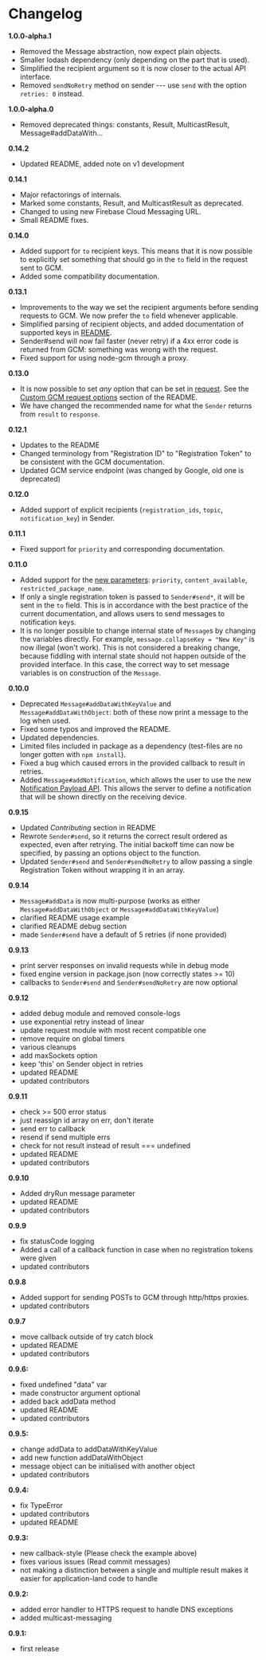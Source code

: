 Changelog
=========

**1.0.0-alpha.1**
 * Removed the Message abstraction, now expect plain objects.
 * Smaller lodash dependency (only depending on the part that is used).
 * Simplified the recipient argument so it is now closer to the actual API interface.
 * Removed `sendNoRetry` method on sender --- use `send` with the option `retries: 0` instead.

**1.0.0-alpha.0**
 * Removed deprecated things: constants, Result, MulticastResult, Message#addDataWith...

**0.14.2**
 * Updated README, added note on v1 development

**0.14.1**
 * Major refactorings of internals.
 * Marked some constants, Result, and MulticastResult as deprecated.
 * Changed to using new Firebase Cloud Messaging URL.
 * Small README fixes.

**0.14.0**
 * Added support for `to` recipient keys.
   This means that it is now possible to explicitly set something that should go in the `to` field in the request sent to GCM.
 * Added some compatibility documentation.

**0.13.1**
 * Improvements to the way we set the recipient arguments before sending requests to GCM.
   We now prefer the `to` field whenever applicable.
 * Simplified parsing of recipient objects, and added documentation of supported keys in [README](https://github.com/ToothlessGear/node-gcm/blob/master/README.md#recipients).
 * Sender#send will now fail faster (never retry) if a 4xx error code is returned from GCM: something was wrong with the request.
 * Fixed support for using node-gcm through a proxy.

**0.13.0**
 * It is now possible to set *any* option that can be set in [request](https://github.com/request/request).
   See the [Custom GCM request options](https://github.com/ToothlessGear/node-gcm#custom-gcm-request-options) section of the README.
 * We have changed the recommended name for what the `Sender` returns from `result` to `response`.

**0.12.1**
 * Updates to the README
 * Changed terminology from "Registration ID" to "Registration Token" to be consistent with the GCM documentation.
 * Updated GCM service endpoint (was changed by Google, old one is deprecated)

**0.12.0**
 * Added support of explicit recipients (`registration_ids`, `topic`, `notification_key`) in Sender.

**0.11.1**
 * Fixed support for `priority` and corresponding documentation.

**0.11.0**
 * Added support for the [new parameters](https://developers.google.com/cloud-messaging/server-ref):
   `priority`, `content_available`, `restricted_package_name`.
 * If only a single registration token is passed to `Sender#send*`, it will be sent in the `to` field.
   This is in accordance with the best practice of the current documentation, and allows users to send messages to notification keys.
 * It is no longer possible to change internal state of `Message`s by changing the variables directly.
   For example, `message.collapseKey = "New Key"` is now illegal (won't work).
   This is not considered a breaking change, because fiddling with internal state should not happen outside of the provided interface.
   In this case, the correct way to set message variables is on construction of the `Message`.

**0.10.0**
 * Deprecated `Message#addDataWithKeyValue` and `Message#addDataWithObject`:
   both of these now print a message to the log when used.
 * Fixed some typos and improved the README.
 * Updated dependencies.
 * Limited files included in package as a dependency (test-files are no longer gotten with `npm install`).
 * Fixed a bug which caused errors in the provided callback to result in retries.
 * Added `Message#addNotification`, which allows the user to use the new [Notification Payload API](https://developers.google.com/cloud-messaging/server-ref#notification-payload-support).
   This allows the server to define a notification that will be shown directly on the receiving device.

**0.9.15**
 * Updated *Contributing* section in README
 * Rewrote `Sender#send`, so it returns the correct result ordered as expected, even after retrying.
   The initial backoff time can now be specified, by passing an options object to the function.
 * Updated `Sender#send` and `Sender#sendNoRetry` to allow passing a single Registration Token without wrapping it in an array.

**0.9.14**
 * `Message#addData` is now multi-purpose (works as either `Message#addDataWithObject` or `Message#addDataWithKeyValue`)
 * clarified README usage example
 * clarified README debug section
 * made `Sender#send` have a default of 5 retries (if none provided)

**0.9.13**
 * print server responses on invalid requests while in debug mode
 * fixed engine version in package.json (now correctly states >= 10)
 * callbacks to `Sender#send` and `Sender#sendNoRetry` are now optional

**0.9.12**
 * added debug module and removed console-logs
 * use exponential retry instead of linear
 * update request module with most recent compatible one
 * remove require on global timers
 * various cleanups
 * add maxSockets option
 * keep 'this' on Sender object in retries
 * updated README
 * updated contributors

**0.9.11**
 * check >= 500 error status
 * just reassign id array on err, don't iterate
 * send err to callback
 * resend if send multiple errs
 * check for not result instead of result === undefined
 * updated README
 * updated contributors

**0.9.10**
 * Added dryRun message parameter
 * updated README
 * updated contributors

**0.9.9**
 * fix statusCode logging
 * Added a call of a callback function in case when no registration tokens were given
 * updated contributors

**0.9.8**
 * Added support for sending POSTs to GCM through http/https proxies.
 * updated contributors

**0.9.7**
 * move callback outside of try catch block
 * updated README
 * updated contributors

**0.9.6:**
 * fixed undefined "data" var
 * made constructor argument optional
 * added back addData method
 * updated README
 * updated contributors

**0.9.5:**
 * change addData to addDataWithKeyValue
 * add new function addDataWithObject
 * message object can be initialised with another object
 * updated contributors

**0.9.4:**
 * fix TypeError
 * updated contributors
 * updated README

**0.9.3:**
 * new callback-style (Please check the example above)
 * fixes various issues (Read commit messages)
 * not making a distinction between a single and multiple result makes it easier for application-land code to handle

**0.9.2:**
 * added error handler to HTTPS request to handle DNS exceptions
 * added multicast-messaging

**0.9.1:**
 * first release
